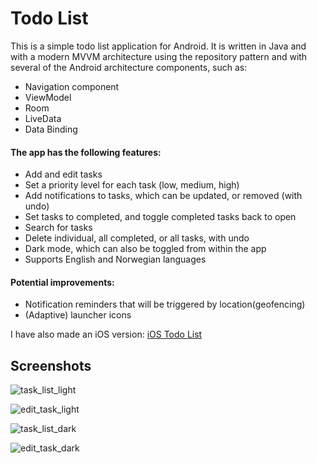 # Todo List

This is a simple todo list application for Android. It is written in Java and with a modern MVVM architecture using the repository pattern and with several of the Android architecture components, such as:

- Navigation component
- ViewModel
- Room
- LiveData
- Data Binding

#### The app has the following features:

- Add and edit tasks
- Set a priority level for each task (low, medium, high)
- Add notifications to tasks, which can be updated, or removed (with undo)
- Set tasks to completed, and toggle completed tasks back to open
- Search for tasks
- Delete individual, all completed, or all tasks, with undo
- Dark mode, which can also be toggled from within the app
- Supports English and Norwegian languages

#### Potential improvements:

- Notification reminders that will be triggered by location(geofencing)
- (Adaptive) launcher icons

I have also made an iOS version: [iOS Todo List](https://github.com/fredrik9000/TodoList_iOS)

## Screenshots

![task_list_light](https://user-images.githubusercontent.com/13121494/77870911-f8744980-7242-11ea-9fa8-882c20015f86.png)

![edit_task_light](https://user-images.githubusercontent.com/13121494/77870909-f8744980-7242-11ea-891d-59230d170e11.png)

![task_list_dark](https://user-images.githubusercontent.com/13121494/77870910-f8744980-7242-11ea-8e58-c24c58a58290.png)

![edit_task_dark](https://user-images.githubusercontent.com/13121494/77870906-f7dbb300-7242-11ea-9c4c-7f1f6b521379.png)
